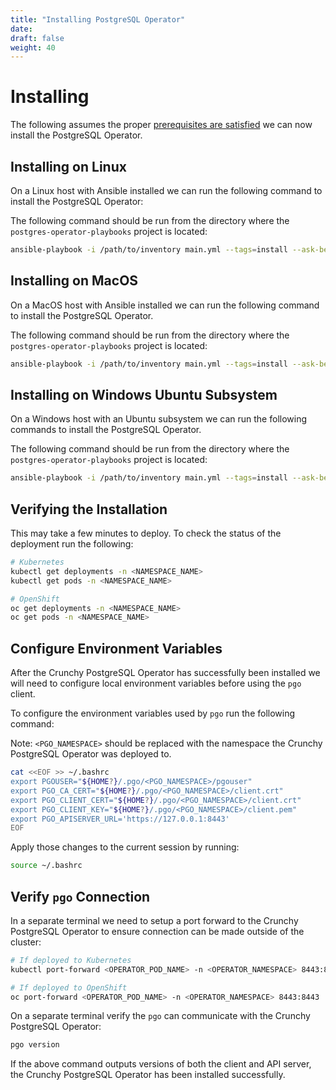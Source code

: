 ```yaml
---
title: "Installing PostgreSQL Operator"
date:
draft: false
weight: 40
---
```


# Installing

The following assumes the proper [prerequisites are satisfied](/getting-started/prerequisites)
we can now install the PostgreSQL Operator.

## Installing on Linux

On a Linux host with Ansible installed we can run the following command to install 
the PostgreSQL Operator:

The following command should be run from the directory where the
`postgres-operator-playbooks` project is located:

```bash
ansible-playbook -i /path/to/inventory main.yml --tags=install --ask-become-pass
```

## Installing on MacOS

On a MacOS host with Ansible installed we can run the following command to install
the PostgreSQL Operator.

The following command should be run from the directory where the
`postgres-operator-playbooks` project is located:

```bash
ansible-playbook -i /path/to/inventory main.yml --tags=install --ask-become-pass
```

## Installing on Windows Ubuntu Subsystem

On a Windows host with an Ubuntu subsystem we can run the following commands to install 
the PostgreSQL Operator.

The following command should be run from the directory where the
`postgres-operator-playbooks` project is located:

```bash
ansible-playbook -i /path/to/inventory main.yml --tags=install --ask-become-pass
```

## Verifying the Installation

This may take a few minutes to deploy.  To check the status of the deployment run 
the following:

```bash
# Kubernetes
kubectl get deployments -n <NAMESPACE_NAME>
kubectl get pods -n <NAMESPACE_NAME>

# OpenShift
oc get deployments -n <NAMESPACE_NAME>
oc get pods -n <NAMESPACE_NAME>
```

## Configure Environment Variables

After the Crunchy PostgreSQL Operator has successfully been installed we will need 
to configure local environment variables before using the `pgo` client.

To configure the environment variables used by `pgo` run the following command:

Note: `<PGO_NAMESPACE>` should be replaced with the namespace the Crunchy PostgreSQL
Operator was deployed to.

```bash
cat <<EOF >> ~/.bashrc
export PGOUSER="${HOME?}/.pgo/<PGO_NAMESPACE>/pgouser"
export PGO_CA_CERT="${HOME?}/.pgo/<PGO_NAMESPACE>/client.crt"
export PGO_CLIENT_CERT="${HOME?}/.pgo/<PGO_NAMESPACE>/client.crt"
export PGO_CLIENT_KEY="${HOME?}/.pgo/<PGO_NAMESPACE>/client.pem"
export PGO_APISERVER_URL='https://127.0.0.1:8443'
EOF
```

Apply those changes to the current session by running:

```bash
source ~/.bashrc
```

## Verify `pgo` Connection

In a separate terminal we need to setup a port forward to the Crunchy PostgreSQL 
Operator to ensure connection can be made outside of the cluster:

```bash
# If deployed to Kubernetes
kubectl port-forward <OPERATOR_POD_NAME> -n <OPERATOR_NAMESPACE> 8443:8443

# If deployed to OpenShift
oc port-forward <OPERATOR_POD_NAME> -n <OPERATOR_NAMESPACE> 8443:8443
```

On a separate terminal verify the `pgo` can communicate with the Crunchy PostgreSQL 
Operator:

```bash
pgo version
```

If the above command outputs versions of both the client and API server, the Crunchy 
PostgreSQL Operator has been installed successfully.
